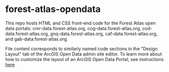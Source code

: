 # forest-atlas-opendata

This repo hosts HTML and CSS front-end code for the Forest Atlas open data portals: cmr-data.forest-atlas.org, cog-data.forest-atlas.org, cod-data.forest-atlas.org, gnq-data.forest-atlas.org, caf-data.forest-atlas.org, and gab-data.forest-atlas.org.

File content corresponds to similarly named code sections in the "Design Layout" tab of the ArcGIS Open Data admin site editor. To learn more about how to customize the layout of an ArcGIS Open Data Portal, see instructions [here](https://doc.arcgis.com/en/open-data/provider/design-the-layout-of-your-open-data-site.htm)
